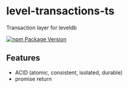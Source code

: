 # level-transactions-ts

Transaction layer for leveldb

[![npm Package Version](https://img.shields.io/npm/v/level-transactions-ts.svg?maxAge=3600)](https://www.npmjs.com/package/level-transactions-ts)

## Features
- ACID (atomic, consistent, isolated, durable)
- promise return
